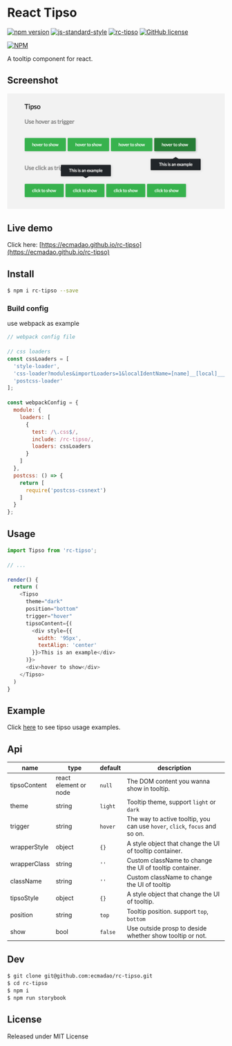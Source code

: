 # React Tipso

[![npm version](https://badge.fury.io/js/rc-tipso.svg)](https://badge.fury.io/js/rc-tipso)  [![js-standard-style](https://img.shields.io/badge/code%20style-standard-brightgreen.svg)](http://standardjs.com) [![rc-tipso](http://img.shields.io/npm/dm/rc-tipso.svg)](https://www.npmjs.com/package/rc-tipso) [![GitHub license](https://img.shields.io/badge/license-MIT-blue.svg)](https://raw.githubusercontent.com/ecmadao/rc-tipso/master/LICENSE)

[![NPM](https://nodei.co/npm/rc-tipso.png?downloads=true&downloadRank=true&stars=true)](https://nodei.co/npm/rc-tipso)

A tooltip component for react.

## Screenshot

![rc-tipso](./screenshots/screenshot.png)

## Live demo

Click here: [https://ecmadao.github.io/rc-tipso](https://ecmadao.github.io/rc-tipso)

## Install

```bash
$ npm i rc-tipso --save
```

### Build config

use webpack as example

```javascript
// webpack config file

// css loaders
const cssLoaders = [
  'style-loader',
  'css-loader?modules&importLoaders=1&localIdentName=[name]__[local]___[hash:base64:5]',
  'postcss-loader'
];

const webpackConfig = {
  module: {
    loaders: [
      {
        test: /\.css$/,
        include: /rc-tipso/,
        loaders: cssLoaders
      }
    ]
  },
  postcss: () => {
    return [
      require('postcss-cssnext')
    ]
  }
};
```

## Usage

```javascript
import Tipso from 'rc-tipso';

// ...

render() {
  return (
    <Tipso
      theme="dark"
      position="bottom"
      trigger="hover"
      tipsoContent={(
        <div style={{
          width: '95px',
          textAlign: 'center'
        }}>This is an example</div>
      )}>
      <div>hover to show</div>
    </Tipso>
  )
}
```

## Example

Click [here](./examples/TipsoWrapper.jsx) to see tipso usage examples.

## Api

| name         | type                  | default | description                              |
| ------------ | --------------------- | ------- | ---------------------------------------- |
| tipsoContent | react element or node | `null`  | The DOM content you wanna show in tooltip. |
| theme        | string                | `light` | Tooltip theme, support `light` or `dark` |
| trigger      | string                | `hover` | The way to active tooltip, you can use `hover`, `click`, `focus` and so on. |
| wrapperStyle | object                | `{}`    | A style object that change the UI of tooltip container. |
| wrapperClass | string                | `''`    | Custom className to change the UI of tooltip container. |
| className    | string                | `''`    | Custom className to change the UI of tooltip |
| tipsoStyle   | object                | `{}`    | A style object that change the UI of tooltip. |
| position     | string                | `top`   | Tooltip position. support `top`, `bottom` |
| show         | bool                  | `false` | Use outside prosp to deside whether show tooltip or not. |

## Dev

```bash
$ git clone git@github.com:ecmadao/rc-tipso.git
$ cd rc-tipso
$ npm i
$ npm run storybook
```

## License

Released under MIT License
